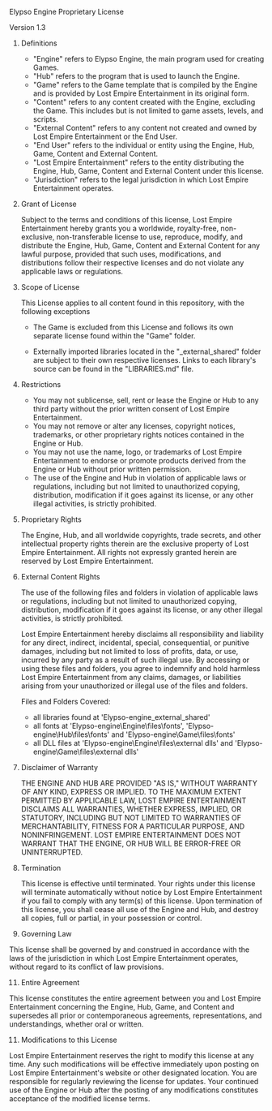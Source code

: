 Elypso Engine Proprietary License

Version 1.3

1. Definitions

   - "Engine" refers to Elypso Engine, the main program used for creating Games.
   - "Hub" refers to the program that is used to launch the Engine.
   - "Game" refers to the Game template that is compiled by the Engine and is provided by Lost Empire Entertainment in its original form.
   - "Content" refers to any content created with the Engine, excluding the Game. This includes but is not limited to game assets, levels, and scripts.
   - "External Content" refers to any content not created and owned by Lost Empire Entertainment or the End User.
   - "End User" refers to the individual or entity using the Engine, Hub, Game, Content and External Content.
   - "Lost Empire Entertainment" refers to the entity distributing the Engine, Hub, Game, Content and External Content under this license.
   - "Jurisdiction" refers to the legal jurisdiction in which Lost Empire Entertainment operates.

2. Grant of License

   Subject to the terms and conditions of this license, Lost Empire Entertainment hereby grants you a worldwide, royalty-free, non-exclusive, non-transferable license to use, reproduce, modify, and distribute the Engine, Hub, Game, Content and External Content for any lawful purpose, provided that such uses, modifications, and distributions follow their respective licenses and do not violate any applicable laws or regulations.

3. Scope of License

   This License applies to all content found in this repository, with the following exceptions

   - The Game is excluded from this License and follows its own separate license found within the "Game" folder.

   - Externally imported libraries located in the "_external_shared" folder are subject to their own respective licenses. Links to each library's source can be found in the "LIBRARIES.md" file.

4. Restrictions

   - You may not sublicense, sell, rent or lease the Engine or Hub to any third party without the prior written consent of Lost Empire Entertainment.
   - You may not remove or alter any licenses, copyright notices, trademarks, or other proprietary rights notices contained in the Engine or Hub.
   - You may not use the name, logo, or trademarks of Lost Empire Entertainment to endorse or promote products derived from the Engine or Hub without prior written permission.
   - The use of the Engine and Hub in violation of applicable laws or regulations, including but not limited to unauthorized copying, distribution, modification if it goes against its license, or any other illegal activities, is strictly prohibited.

6. Proprietary Rights

   The Engine, Hub, and all worldwide copyrights, trade secrets, and other intellectual property rights therein are the exclusive property of Lost Empire Entertainment. All rights not expressly granted herein are reserved by Lost Empire Entertainment.

7. External Content Rights

   The use of the following files and folders in violation of applicable laws or regulations, including but not limited to unauthorized copying, distribution, modification if it goes against its license, or any other illegal activities, is strictly prohibited.

   Lost Empire Entertainment hereby disclaims all responsibility and liability for any direct, indirect, incidental, special, consequential, or punitive damages, including but not limited to loss of profits, data, or use, incurred by any party as a result of such illegal use. By accessing or using these files and folders, you agree to indemnify and hold harmless Lost Empire Entertainment from any claims, damages, or liabilities arising from your unauthorized or illegal use of the files and folders.

   Files and Folders Covered:
   - all libraries found at 'Elypso-engine\_external_shared'
   - all fonts at 'Elypso-engine\Engine\files\fonts', 'Elypso-engine\Hub\files\fonts' and 'Elypso-engine\Game\files\fonts'
   - all DLL files at 'Elypso-engine\Engine\files\external dlls' and 'Elypso-engine\Game\files\external dlls'

8. Disclaimer of Warranty

   THE ENGINE AND HUB ARE PROVIDED "AS IS," WITHOUT WARRANTY OF ANY KIND, EXPRESS OR IMPLIED. TO THE MAXIMUM EXTENT PERMITTED BY APPLICABLE LAW, LOST EMPIRE ENTERTAINMENT DISCLAIMS ALL WARRANTIES, WHETHER EXPRESS, IMPLIED, OR STATUTORY, INCLUDING BUT NOT LIMITED TO WARRANTIES OF MERCHANTABILITY, FITNESS FOR A PARTICULAR PURPOSE, AND NONINFRINGEMENT. LOST EMPIRE ENTERTAINMENT DOES NOT WARRANT THAT THE ENGINE, OR HUB WILL BE ERROR-FREE OR UNINTERRUPTED.

9. Termination

   This license is effective until terminated. Your rights under this license will terminate automatically without notice by Lost Empire Entertainment if you fail to comply with any term(s) of this license. Upon termination of this license, you shall cease all use of the Engine and Hub, and destroy all copies, full or partial, in your possession or control.

10. Governing Law

   This license shall be governed by and construed in accordance with the laws of the jurisdiction in which Lost Empire Entertainment operates, without regard to its conflict of law provisions.

11. Entire Agreement

   This license constitutes the entire agreement between you and Lost Empire Entertainment concerning the Engine, Hub, Game, and Content and supersedes all prior or contemporaneous agreements, representations, and understandings, whether oral or written.

11. Modifications to this License

   Lost Empire Entertainment reserves the right to modify this license at any time. Any such modifications will be effective immediately upon posting on Lost Empire Entertainment's website or other designated location. You are responsible for regularly reviewing the license for updates. Your continued use of the Engine or Hub after the posting of any modifications constitutes acceptance of the modified license terms.
